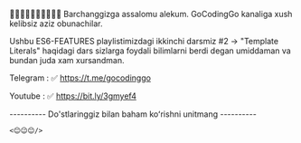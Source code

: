 👋🏻👋🏻👋🏻👋🏻👋🏻
Barchanggizga assalomu alekum.
GoCodingGo kanaliga xush kelibsiz aziz obunachilar.

Ushbu ES6-FEATURES playlistimizdagi ikkinchi darsmiz #2 -> "Template Literals"
haqidagi dars sizlarga foydali bilimlarni berdi degan umiddaman va bundan juda xam xursandman.

Telegram :
✅ https://t.me/gocodinggo

Youtube :
✅ https://bit.ly/3gmyef4

---------- Do'stlaringgiz bilan baham koʻrishni unitmang ----------

`<😊😉😊/>`
